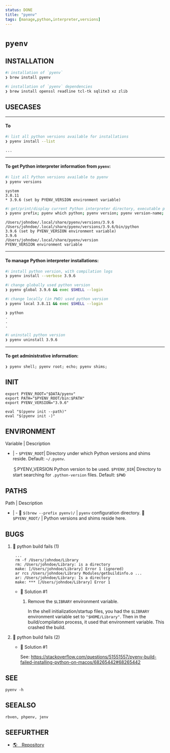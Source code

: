 ```yaml
---
status: DONE
title: "pyenv"
tags: [manage,python,interpreter,versions]
---
```


# `pyenv`

## INSTALLATION


```bash
#ℹ︎ installation of `pyenv`
❯ brew install pyenv
```


```bash
#ℹ︎ installation of `pyenv` dependencies
❯ brew install openssl readline tcl-tk sqlite3 xz zlib
```


## USECASES

----
#### To


```bash
#ℹ︎ list all python versions available for installations
❯ pyenv install --list
```

    ...

----
#### To get Python interpreter information from `pyenv`:


```bash
#ℹ︎ list all Python versions available to pyenv
❯ pyenv versions
```

    system
    3.8.11
    * 3.9.6 (set by PYENV_VERSION environment variable)


```bash
#ℹ︎ get/print/display current Python interpreter directory, executable path, and version, name, path, and origin
❯ pyenv prefix; pyenv which python; pyenv version; pyenv version-name; pyenv version-file; pyenv version-origin;
```

    /Users/johndoe/.local/share/pyenv/versions/3.9.6
    /Users/johndoe/.local/share/pyenv/versions/3.9.6/bin/python
    3.9.6 (set by PYENV_VERSION environment variable)
    3.9.6
    /Users/johndoe/.local/share/pyenv/version
    PYENV_VERSION environment variable

----
#### To manage Python interpreter installations:


```bash
#ℹ︎ install python version, with compilation logs
❯ pyenv install --verbose 3.9.6
```


```bash
#ℹ︎ change globally used python version
❯ pyenv global 3.9.6 && exec $SHELL --login
```


```bash
#ℹ︎ change locally (in PWD) used python version
❯ pyenv local 3.8.11 && exec $SHELL --login
```

    ❯ python
    .
    .
    .

```bash
#ℹ︎ uninstall python version
❯ pyenv uninstall 3.9.6
```


----
#### To get administrative information:

    ❯ pyenv shell; pyenv root; echo; pyenv shims;


## INIT

    export PYENV_ROOT="$DATA/pyenv"
    export PATH="$PYENV_ROOT/bin:$PATH"
    export PYENV_VERSION="3.9.6"

    eval "$(pyenv init --path)"
    eval "$(pyenv init -)"


## ENVIRONMENT

Variable | Description
- | -
`$PYENV_ROOT`| Directory under which Python versions and shims reside. Default: `~/.pyenv`.

    ＄PYENV_VERSION
       Python version to be used.
`$PYENV_DIR`| Directory to start searching for `.python-version` files. Default: `$PWD`

## PATHS

Path | Description
- | -
📂 `$(brew --prefix pyenv)/` | `pyenv` configuration directory.
📂 `$PYENV_ROOT/` | Python versions and shims reside here.

## BUGS

1. 🐞 python build fails (1)

        ...
        rm -f /Users/johndoe/Library
        rm: /Users/johndoe/Library: is a directory
        make: [/Users/johndoe/Library] Error 1 (ignored)
        ar rcs /Users/johndoe/Library Modules/getbuildinfo.o ...
        ar: /Users/johndoe/Library: Is a directory
        make: *** [/Users/johndoe/Library] Error 1

    - 🔧 Solution #1

        1. Remove the `$LIBRARY` environment variable.

            In the shell initialization/startup files, you had the `$LIBRARY` environment variable set to `"$HOME/Library"`. Then in the build/compilation process, it used that environment variable. This crashed the build.

2. 🐞 python build fails (2)

    - 🔧 Solution #1

        See: <https://stackoverflow.com/questions/51551557/pyenv-build-failed-installing-python-on-macos/68265442#68265442>

## SEE

    pyenv -h

## SEEALSO

    rbven, phpenv, jenv

## SEEFURTHER

- [🌎 Repository](https://github.com/pyenv/pyenv)
